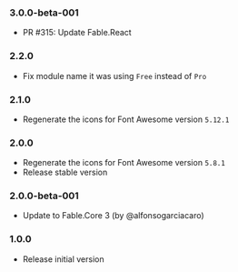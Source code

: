 ### 3.0.0-beta-001

* PR #315: Update Fable.React

### 2.2.0

* Fix module name it was using `Free` instead of `Pro`

### 2.1.0

* Regenerate the icons for Font Awesome version `5.12.1`

### 2.0.0

* Regenerate the icons for Font Awesome version `5.8.1`
* Release stable version

### 2.0.0-beta-001

* Update to Fable.Core 3 (by @alfonsogarciacaro)

### 1.0.0

* Release initial version

